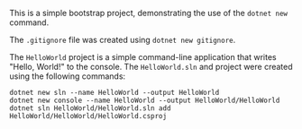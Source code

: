 This is a simple bootstrap project, demonstrating the use of the
`dotnet new` command.

The `.gitignore` file was created using `dotnet new gitignore`.

The `HelloWorld` project is a simple command-line application that
writes "Hello, World!" to the console. The `HelloWorld.sln` and project
were created using the following commands:

```shell
dotnet new sln --name HelloWorld --output HelloWorld
dotnet new console --name HelloWorld --output HelloWorld/HelloWorld
dotnet sln HelloWorld/HelloWorld.sln add HelloWorld/HelloWorld/HelloWorld.csproj
```
